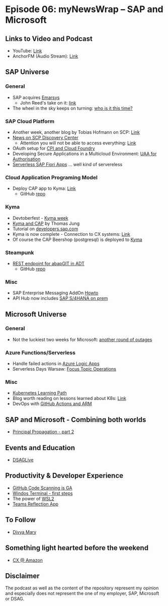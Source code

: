 # Episode 06: myNewsWrap – SAP and Microsoft 

## Links to Video and Podcast
* YouTube: [Link]() 
* AnchorFM (Audio Stream): [Link]() 

## SAP Universe

### General
* SAP acquires [Emarsys](https://news.sap.com/2020/10/sap-to-acquire-emarsys/)
    * John Reed's take on it: [link](https://news.sap.com/2020/10/sap-to-acquire-emarsys/)
* The wheel in the sky keeps on turning: [who is it this time?](https://news.sap.com/2020/10/john-wookey-rejoins-sap-lead-intelligent-spend-business-network/) 

### SAP Cloud Platform
* Another week, another blog by Tobias Hofmann on SCP: [Link](https://www.itsfullofstars.de/2020/10/core-values-of-scp-services/)
* [News on SCP Discovery Center](https://blogs.sap.com/2020/10/01/whats-new-in-sap-cloud-platform-discovery-center/)
    * Attention you will not be able to access everything: [Link](https://twitter.com/ceedee666/status/1311670538079698946?s=21)
* OAuth setup for [CPI and Cloud Foundry](https://blogs.sap.com/2020/10/01/oauth-setup-for-cloud-integration-in-cloud-foundry-environment/)
* Developing Secure Applications in a Multicloud Environment: [UAA for Authorisation](https://blogs.sap.com/2020/10/05/developing-secure-applications-in-a-multicloud-environment-uaa-for-authorisation/)
* [Serverless SAP Fiori Apps](https://blogs.sap.com/2020/10/02/serverless-sap-fiori-apps-in-sap-cloud-platform/) ... well kind of servereless

### Cloud Application Programing Model
* Deploy CAP app to Kyma: [Link](https://blogs.sap.com/2020/10/02/run-and-deploy-a-cap-business-application-on-the-kyma-runtime/)
    * GitHub [repo](https://sap-samples.github.io/cloud-cap-risk-management/Kyma/)

### Kyma
* Devtoberfest - [Kyma week](https://www.youtube.com/watch?v=4tWH3Jl9Pss&list=PL6RpkC85SLQC33__v6BFLDcV32uy5D3Rz)
* [Kyma and CAP](https://youtu.be/kwKr4JbscvY) by Thomas Jung
* Tutorial on [developers.sap.com](https://developers.sap.com/group.cp-kyma-get-started.html)
* Kyma is now complete - Connection to CX systems: [Link](https://blogs.sap.com/2020/10/09/kyma-runtime-available-in-trial-and-now-we-are-complete/)
* Of course the CAP Beershop (postgresql) is deployed to [Kyma](https://github.com/gregorwolf/pg-beershop#deploy-to-kyma)

### Steampunk
* [REST endpoint for abapGIT in ADT](https://blogs.sap.com/2020/10/07/inside-steampunk-vital-parts-of-steampunks-abapgit/)
    * GitHub [repo](https://github.com/SAP/project-odense)

### Misc
* SAP Enterprise Messaging AddOn [Howto](https://blogs.sap.com/2020/10/08/sap-enterprise-messaging-for-sap-erp-howto-guide-part-2-first-use-case/)
* API Hub now includes [SAP S/4HANA on prem](https://blogs.sap.com/2020/10/07/announcement-publication-of-sap-s-4hana-apis-on-api-business-hub/)

## Microsoft Universe

### General
* Not the luckiest two weeks for Microsoft: [another round of outages](https://www.zdnet.com/google-amp/article/microsoft-cloud-services-outages-continue-into-week-two/)

### Azure Functions/Serverless
* Handle failed actions in [Azure Logic Apps](https://blog.atwork.at/post/Handle-failed-actions-in-Azure-Logic-Apps)
* Serverless Days Warsaw: [Focus Topic Operations](https://www.youtube.com/watch?v=sMo7sOKVN1Q&list=PLp4wchugWzHu2QIo2hQh4wfYqIGgYYFcb)

### Misc
* [Kubernetes Learning Path](https://azure.microsoft.com/en-us/resources/kubernetes-learning-path/)
* Blog worth reading on lessons learned about K8s: [Link](https://blogs.sap.com/2020/10/05/kubernetes-to-the-limit-10-things-we-learned-in-our-sap-business-application-studio-journey/)
* DevOps with [GitHub Actions and ARM](https://twitter.com/thedevopslab/status/1311726618709164032?s=21)


## SAP and Microsoft - Combining both worlds
* [Principal Propagation - part 2](https://blogs.sap.com/2020/10/01/principal-propagation-in-a-multi-cloud-solution-between-microsoft-azure-and-sap-cloud-platform-scp-part-ii)

## Events and Education
* [DSAGLive](https://dsaglive.plazz.net/)

## Productivity & Developer Experience
* [GitHub Code Scanning is GA](https://github.blog/2020-09-30-code-scanning-is-now-available/)
* [Windos Terminal - first steps](https://www.hanselman.com/blog/HowToUseOpenResizeAndSplitPanesInTheWindowsTerminal.aspx)
* The power of [WSL2](https://blogs.sap.com/2020/09/30/installing-sap-hana-express-edition-into-wsl2-windows-subsystem-for-linux/)
* [Teams Reflection App](https://github.com/OfficeDev/Microsoft-Teams-App-Reflect)

## To Follow
* [Divya Mary](https://people.sap.com/divya.mary)

## Something light hearted before the weekend
* [CX @ Amazon](https://twitter.com/tobiashofmann/status/1312411761073623041?s=21)

## Disclaimer
The podcast as well as the content of the repository represent my opinion and especially does not represent the one of my employer, SAP, Microsoft or DSAG. 